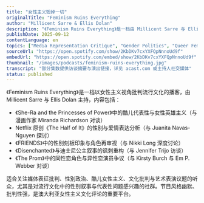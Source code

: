 ```yaml
---
title: "女性主义毁掉一切"
originalTitle: "Feminism Ruins Everything"
author: "Millicent Sarre & Ellis Dolan"
description: "《Feminism Ruins Everything》是一档由 Millicent Sarre 与 Ellis Dolan 主持的播客，以女性主义视角批判影视、音乐剧与流行文化作品。节目风格幽默、批判性强，强调“友善女性主义”与文化解构，内容涵盖酷儿代表性、性别刻板印象、艺术哲学与媒体再叙述，是澳大利亚语境下的文化女性主义声音之一。"
publishDate: 2025-09-12
contentLanguage: en
topics: ["Media Representation Critique", "Gender Politics", "Queer Feminism", "Cultural Critique"]
sourceUrl: "https://open.spotify.com/show/2KbDKv7cxYXFQpNnnoUd9f"
embedUrl: "https://open.spotify.com/embed/show/2KbDKv7cxYXFQpNnnoUd9f"
thumbnail: "/images/podcasts/feminism-ruins-everything.jpg"
transcript: "部分集数提供访谈摘要与演出链接，详见 acast.com 或主持人社交媒体"
status: published
---
```


《Feminism Ruins Everything》是一档以女性主义视角批判流行文化的播客，由 Millicent Sarre 与 Ellis Dolan 主持，内容包括：

- 《She-Ra and the Princesses of Power》中的酷儿代表性与女性英雄主义（与漫画作家 Miranda Richardson 对谈）
- Netflix 原创《The Half of It》的性别与爱情表达分析（与 Juanita Navas-Nguyen 探讨）
- 《FRIENDS》中的性别刻板印象与角色再审视（与 Nikki Long 深度讨论）
- 《Disenchanted》与迪士尼公主叙事的讽刺重构（与 Jennifer Trijo 访谈）
- 《The Prom》中的同性恋角色与异性恋演员争议（与 Kirsty Burch 与 Em P. Webber 对谈）

适合关注媒体表征批判、性别政治、酷儿女性主义、文化批判与艺术表演议题的听众，尤其是对流行文化中的性别叙事与代表性问题感兴趣的社群。节目风格幽默、批判性强，是澳大利亚女性主义文化评论的重要平台。
